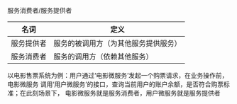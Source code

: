 
服务消费者/服务提供者

名词 | 定义
---|---
服务提供者 | 服务的被调用方（为其他服务提供服务）
服务消费者 | 服务的调用方（依赖其他服务）

以电影售票系统为例：用户通过‘电影微服务’发起一个购票请求，在业务操作前，电影微服务
调用‘用户微服务’的接口，查询当前用户的账户余额，是否符合购票标准；在此刻场景下，
电影微服务就是服务消费者，用户微服务就是服务提供者

